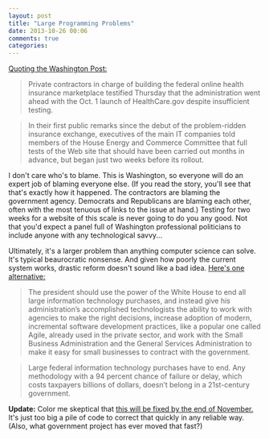 ```yaml
---
layout: post
title: "Large Programming Problems"
date: 2013-10-26 00:06
comments: true
categories: 
---
```


[Quoting the Washington Post:](http://www.washingtonpost.com/politics/house-panel-grills-contractors-on-troubled-health-insurance-web-site/2013/10/24/8f42c748-3ca7-11e3-b7ba-503fb5822c3e_story.html)

>Private contractors in charge of building the federal online health insurance marketplace testified Thursday that the administration went ahead with the Oct. 1 launch of HealthCare.gov despite insufficient testing.

>In their first public remarks since the debut of the problem-ridden insurance exchange, executives of the main IT companies told members of the House Energy and Commerce Committee that full tests of the Web site that should have been carried out months in advance, but began just two weeks before its rollout.

I don't care who's to blame.  This is Washington, so everyone will do an expert job of blaming everyone else.  (If you read the story, you'll see that that's exactly how it happened. The contractors are blaming the government agency. Democrats and Republicans are blaming each other, often with the most tenuous of links to the issue at hand.)  Testing for two weeks for a website of this scale is never going to do you any good.  Not that you'd expect a panel full of Washington professional politicians to include anyone with any technological savvy...

Ultimately, it's a larger problem than anything computer science can solve.  It's typical beaurocratic nonsense.  And given how poorly the current system works, drastic reform doesn't sound like a bad idea. [Here's one alternative:](http://www.nytimes.com/2013/10/25/opinion/getting-to-the-bottom-of-healthcaregovs-flop.html?pagewanted=all&_r=1&)

>The president should use the power of the White House to end all large information technology purchases, and instead give his administration’s accomplished technologists the ability to work with agencies to make the right decisions, increase adoption of modern, incremental software development practices, like a popular one called Agile, already used in the private sector, and work with the Small Business Administration and the General Services Administration to make it easy for small businesses to contract with the government.

>Large federal information technology purchases have to end. Any methodology with a 94 percent chance of failure or delay, which costs taxpayers billions of dollars, doesn’t belong in a 21st-century government.

**Update:** Color me skeptical that [this will be fixed by the end of November.](http://www.huffingtonpost.com/2013/10/25/obamacare-website_n_4163937.html)  It's just too big a pile of code to correct that quickly in any reliable way.  (Also, what government project has ever moved that fast?)